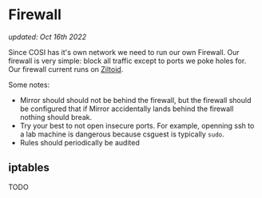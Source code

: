 # Firewall

_updated: Oct 16th 2022_

Since COSI has it's own network we need to run our own Firewall. Our firewall is very simple: block all traffic except to ports we poke holes for. Our firewall current runs on [Ziltoid](../infrastructure/servers/ziltoid.md).

Some notes:
- Mirror should should not be behind the firewall, but the firewall should be configured that if Mirror accidentally lands behind the firewall nothing should break.
- Try your best to not open insecure ports. For example, openning ssh to a lab machine is dangerous because csguest is typically `sudo`.
- Rules should periodically be audited

## iptables

TODO
